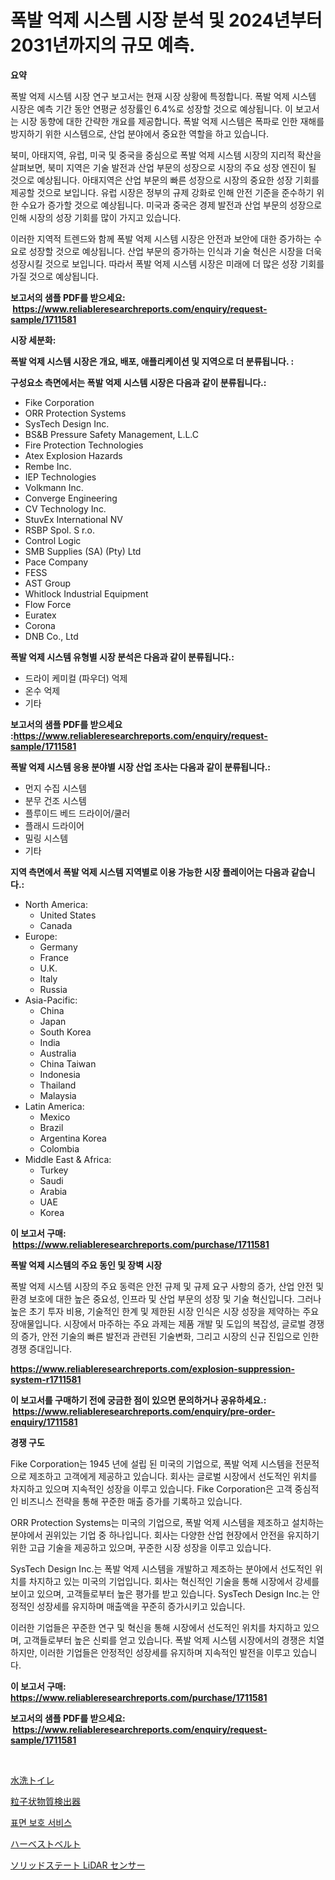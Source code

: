<p><h1>폭발 억제 시스템 시장 분석 및 2024년부터 2031년까지의 규모 예측.</h1></p><p><strong>요약</strong></p>
<p><p>폭발 억제 시스템 시장 연구 보고서는 현재 시장 상황에 특정합니다. 폭발 억제 시스템 시장은 예측 기간 동안 연평균 성장률인 6.4%로 성장할 것으로 예상됩니다. 이 보고서는 시장 동향에 대한 간략한 개요를 제공합니다. 폭발 억제 시스템은 폭파로 인한 재해를 방지하기 위한 시스템으로, 산업 분야에서 중요한 역할을 하고 있습니다.</p><p>북미, 아태지역, 유럽, 미국 및 중국을 중심으로 폭발 억제 시스템 시장의 지리적 확산을 살펴보면, 북미 지역은 기술 발전과 산업 부문의 성장으로 시장의 주요 성장 엔진이 될 것으로 예상됩니다. 아태지역은 산업 부문의 빠른 성장으로 시장의 중요한 성장 기회를 제공할 것으로 보입니다. 유럽 시장은 정부의 규제 강화로 인해 안전 기준을 준수하기 위한 수요가 증가할 것으로 예상됩니다. 미국과 중국은 경제 발전과 산업 부문의 성장으로 인해 시장의 성장 기회를 많이 가지고 있습니다.</p><p>이러한 지역적 트렌드와 함께 폭발 억제 시스템 시장은 안전과 보안에 대한 증가하는 수요로 성장할 것으로 예상됩니다. 산업 부문의 증가하는 인식과 기술 혁신은 시장을 더욱 성장시킬 것으로 보입니다. 따라서 폭발 억제 시스템 시장은 미래에 더 많은 성장 기회를 가질 것으로 예상됩니다.</p></p>
<p><strong>보고서의 샘플 PDF를 받으세요: &nbsp;<a href="https://www.reliableresearchreports.com/enquiry/request-sample/1711581">https://www.reliableresearchreports.com/enquiry/request-sample/1711581</a></strong></p>
<p><strong>시장 세분화:</strong></p>
<p><strong> 폭발 억제 시스템 시장은 개요, 배포, 애플리케이션 및 지역으로 더 분류됩니다. :</strong></p>
<p><strong>구성요소 측면에서는 폭발 억제 시스템 시장은 다음과 같이 분류됩니다.:</strong></p>
<p><ul><li>Fike Corporation</li><li>ORR Protection Systems</li><li>SysTech Design Inc.</li><li>BS&B Pressure Safety Management, L.L.C</li><li>Fire Protection Technologies</li><li>Atex Explosion Hazards</li><li>Rembe Inc.</li><li>IEP Technologies</li><li>Volkmann Inc.</li><li>Converge Engineering</li><li>CV Technology Inc.</li><li>StuvEx International NV</li><li>RSBP Spol. S r.o.</li><li>Control Logic</li><li>SMB Supplies (SA) (Pty) Ltd</li><li>Pace Company</li><li>FESS</li><li>AST Group</li><li>Whitlock Industrial Equipment</li><li>Flow Force</li><li>Euratex</li><li>Corona</li><li>DNB Co., Ltd</li></ul></p>
<p><strong> 폭발 억제 시스템 유형별 시장 분석은 다음과 같이 분류됩니다.:</strong></p>
<p><ul><li>드라이 케미컬 (파우더) 억제</li><li>온수 억제</li><li>기타</li></ul></p>
<p><strong>보고서의 샘플 PDF를 받으세요 :<a href="https://www.reliableresearchreports.com/enquiry/request-sample/1711581">https://www.reliableresearchreports.com/enquiry/request-sample/1711581</a></strong></p>
<p><strong> 폭발 억제 시스템 응용 분야별 시장 산업 조사는 다음과 같이 분류됩니다.:</strong></p>
<p><ul><li>먼지 수집 시스템</li><li>분무 건조 시스템</li><li>플루이드 베드 드라이어/쿨러</li><li>플래시 드라이어</li><li>밀링 시스템</li><li>기타</li></ul></p>
<p><strong>지역 측면에서 폭발 억제 시스템 지역별로 이용 가능한 시장 플레이어는 다음과 같습니다.:</strong></p>
<p><ul>
    <li>
        North America:
        <ul>
            <li>United States</li>
            <li>Canada</li>
        </ul>
    </li>
    <li>
        Europe:
        <ul>
            <li>Germany</li>
            <li>France</li>
            <li>U.K.</li>
            <li>Italy</li>
            <li>Russia</li>
        </ul>
    </li>
    <li>
        Asia-Pacific:
        <ul>
            <li>China</li>
            <li>Japan</li>
            <li>South Korea</li>
            <li>India</li>
            <li>Australia</li>
            <li>China Taiwan</li>
            <li>Indonesia</li>
            <li>Thailand</li>
            <li>Malaysia</li>
        </ul>
    </li>
    <li>
        Latin America:
        <ul>
            <li>Mexico</li>
            <li>Brazil</li>
            <li>Argentina Korea</li>
            <li>Colombia</li>
        </ul>
    </li>
    <li>
        Middle East & Africa:
        <ul>
            <li>Turkey</li>
            <li>Saudi</li>
            <li>Arabia</li>
            <li>UAE</li>
            <li>Korea</li>
        </ul>
    </li>
    </ul></p>
<p><strong>이 보고서 구매: &nbsp;<a href="https://www.reliableresearchreports.com/purchase/1711581">https://www.reliableresearchreports.com/purchase/1711581</a></strong></p>
<p><strong>폭발 억제 시스템의 주요 동인 및 장벽 시장</strong></p>
<p><p>폭발 억제 시스템 시장의 주요 동력은 안전 규제 및 규제 요구 사항의 증가, 산업 안전 및 환경 보호에 대한 높은 중요성, 인프라 및 산업 부문의 성장 및 기술 혁신입니다. 그러나 높은 초기 투자 비용, 기술적인 한계 및 제한된 시장 인식은 시장 성장을 제약하는 주요 장애물입니다. 시장에서 마주하는 주요 과제는 제품 개발 및 도입의 복잡성, 글로벌 경쟁의 증가, 안전 기술의 빠른 발전과 관련된 기술변화, 그리고 시장의 신규 진입으로 인한 경쟁 증대입니다.</p></p>
<p><strong><a href="https://www.reliableresearchreports.com/explosion-suppression-system-r1711581">https://www.reliableresearchreports.com/explosion-suppression-system-r1711581</a></strong></p>
<p><strong>이 보고서를 구매하기 전에 궁금한 점이 있으면 문의하거나 공유하세요.: &nbsp;<a href="https://www.reliableresearchreports.com/enquiry/pre-order-enquiry/1711581">https://www.reliableresearchreports.com/enquiry/pre-order-enquiry/1711581</a></strong></p>
<p><strong>경쟁 구도</strong></p>
<p><p>Fike Corporation는 1945 년에 설립 된 미국의 기업으로, 폭발 억제 시스템을 전문적으로 제조하고 고객에게 제공하고 있습니다. 회사는 글로벌 시장에서 선도적인 위치를 차지하고 있으며 지속적인 성장을 이루고 있습니다. Fike Corporation은 고객 중심적인 비즈니스 전략을 통해 꾸준한 매출 증가를 기록하고 있습니다.</p><p>ORR Protection Systems는 미국의 기업으로, 폭발 억제 시스템을 제조하고 설치하는 분야에서 권위있는 기업 중 하나입니다. 회사는 다양한 산업 현장에서 안전을 유지하기 위한 고급 기술을 제공하고 있으며, 꾸준한 시장 성장을 이루고 있습니다.</p><p>SysTech Design Inc.는 폭발 억제 시스템을 개발하고 제조하는 분야에서 선도적인 위치를 차지하고 있는 미국의 기업입니다. 회사는 혁신적인 기술을 통해 시장에서 강세를 보이고 있으며, 고객들로부터 높은 평가를 받고 있습니다. SysTech Design Inc.는 안정적인 성장세를 유지하며 매출액을 꾸준히 증가시키고 있습니다.</p><p>이러한 기업들은 꾸준한 연구 및 혁신을 통해 시장에서 선도적인 위치를 차지하고 있으며, 고객들로부터 높은 신뢰를 얻고 있습니다. 폭발 억제 시스템 시장에서의 경쟁은 치열하지만, 이러한 기업들은 안정적인 성장세를 유지하며 지속적인 발전을 이루고 있습니다.</p></p>
<p><strong>이 보고서 구매: &nbsp; <a href="https://www.reliableresearchreports.com/purchase/1711581">https://www.reliableresearchreports.com/purchase/1711581</a></strong></p>
<p><strong>보고서의 샘플 PDF를 받으세요: &nbsp;<a href="https://www.reliableresearchreports.com/enquiry/request-sample/1711581">https://www.reliableresearchreports.com/enquiry/request-sample/1711581</a></strong><strong></strong></p>
<p>&nbsp;</p>
<p><p><a href="https://medium.com/@lucasrandall2020/%E6%B5%81%E3%81%97%E3%83%88%E3%82%A4%E3%83%AC%E5%B8%82%E5%A0%B4%E8%AA%BF%E6%9F%BB%E3%83%AC%E3%83%9D%E3%83%BC%E3%83%88-%E3%81%9D%E3%81%AE%E6%AD%B4%E5%8F%B2%E3%81%A82024%E5%B9%B4%E3%81%8B%E3%82%892031%E5%B9%B4%E3%81%BE%E3%81%A7%E3%81%AE%E4%BA%88%E6%B8%AC-5e38be5705a9">水洗トイレ</a></p><p><a href="https://github.com/oqoeusbvpadwjs08/Market-Research-Report-List-1/blob/main/151349040028.md">粒子状物質検出器</a></p><p><a href="https://medium.com/@carlosrtzkzhj/%ED%91%9C%EB%A9%B4-%EB%B3%B4%ED%98%B8-%EC%84%9C%EB%B9%84%EC%8A%A4-%EC%8B%9C%EC%9E%A5-%EC%A0%90%EC%9C%A0%EC%9C%A8-%EB%B3%80%ED%99%94-%EB%B0%8F-%EC%8B%9C%EC%9E%A5-%EC%84%B1%EC%9E%A5-%EC%B6%94%EC%84%B8-2024-2031%EB%85%84-85b84484e233">표면 보호 서비스</a></p><p><a href="https://medium.com/@bulahhamill28/%E5%8F%8E%E7%A9%B4%E5%B8%AF%E5%B8%82%E5%A0%B4-%E7%A8%AE%E9%A1%9E-%E5%BF%9C%E7%94%A8-%E5%9C%B0%E7%90%86%E3%81%AB%E3%82%88%E3%82%8B%E5%8C%85%E6%8B%AC%E7%9A%84%E8%A9%95%E4%BE%A1-d2ae78b4b917">ハーベストベルト</a></p><p><a href="https://github.com/AaronVargas43/Market-Research-Report-List-1/blob/main/694559740030.md">ソリッドステート LiDAR センサー</a></p></p>